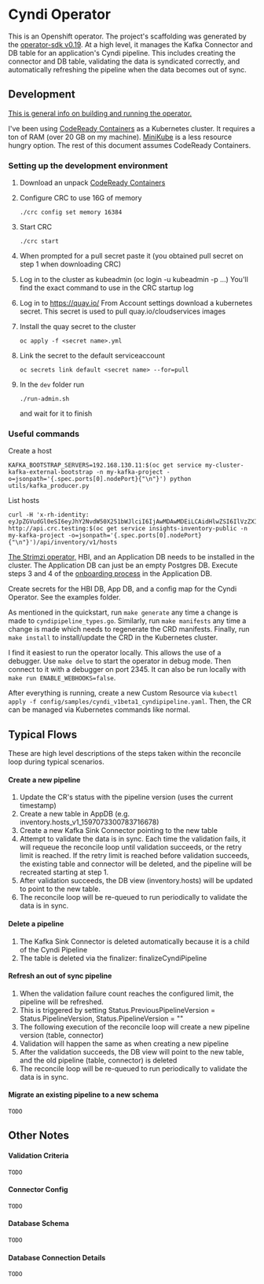 Cyndi Operator
===========================================

This is an Openshift operator. The project's scaffolding was generated by the
[operator-sdk v0.19](https://v0-19-x.sdk.operatorframework.io/docs/golang/quickstart/). At a high level,
it manages the Kafka Connector and DB table for an application's Cyndi pipeline. This includes creating the connector
and DB table, validating the data is syndicated correctly, and automatically refreshing the pipeline when the data
becomes out of sync.

## Development
[This is general info on building and running the operator.](https://v0-19-x.sdk.operatorframework.io/docs/golang/quickstart/#build-and-run-the-operator)

I've been using
[CodeReady Containers](https://developers.redhat.com/products/codeready-containers/overview) as a Kubernetes cluster.
It requires a ton of RAM (over 20 GB on my machine).
[MiniKube](https://github.com/kubernetes/minikube/releases) is a less resource hungry option.
The rest of this document assumes CodeReady Containers.

### Setting up the development environment

1. Download an unpack [CodeReady Containers](https://developers.redhat.com/products/codeready-containers/overview)

1. Configure CRC to use 16G of memory
    ```
    ./crc config set memory 16384
    ```

1. Start CRC
    ```
    ./crc start
    ```

1. When prompted for a pull secret paste it (you obtained pull secret on step 1 when downloading CRC)

1. Log in to the cluster as kubeadmin (oc login -u kubeadmin -p ...)
   You'll find the exact command to use in the CRC startup log

1. Log in to https://quay.io/
   From Account settings download a kubernetes secret.
   This secret is used to pull quay.io/cloudservices images

1. Install the quay secret to the cluster
    ```
    oc apply -f <secret name>.yml
    ```

1. Link the secret to the default serviceaccount
    ```
    oc secrets link default <secret name> --for=pull
    ```

1. In the `dev` folder run
    ```
    ./run-admin.sh
    ```
   and wait for it to finish

### Useful commands

Create a host

```
KAFKA_BOOTSTRAP_SERVERS=192.168.130.11:$(oc get service my-cluster-kafka-external-bootstrap -n my-kafka-project -o=jsonpath='{.spec.ports[0].nodePort}{"\n"}') python utils/kafka_producer.py
```

List hosts

```
curl -H 'x-rh-identity: eyJpZGVudGl0eSI6eyJhY2NvdW50X251bWJlciI6IjAwMDAwMDEiLCAidHlwZSI6IlVzZXIifX0K' http://api.crc.testing:$(oc get service insights-inventory-public -n my-kafka-project -o=jsonpath='{.spec.ports[0].nodePort}{"\n"}')/api/inventory/v1/hosts
```

[The Strimzi operator,](https://strimzi.io/docs/operators/latest/quickstart.html) HBI, and an
Application DB needs to be installed in the cluster. The Application DB can just be an empty Postgres DB. Execute steps
3 and 4 of the
[onboarding process](https://platform-docs.cloud.paas.psi.redhat.com/backend/inventory.html#onboarding-process)
in the Application DB.

Create secrets for the HBI DB, App DB, and a config map for the Cyndi Operator. See the examples folder.

As mentioned in the quickstart, run `make generate` any time a change is made to `cyndipipeline_types.go`.
Similarly, run `make manifests` any time a change is made which needs to regenerate the CRD manifests. Finally, run
`make install` to install/update the CRD in the Kubernetes cluster.

I find it easiest to run the operator locally. This allows the use of a debugger. Use `make delve` to start the
operator in debug mode. Then connect to it with a debugger on port 2345. It can also be run locally with
`make run ENABLE_WEBHOOKS=false`.

After everything is running, create a new Custom Resource via
`kubectl apply -f config/samples/cyndi_v1beta1_cyndipipeline.yaml`. Then, the CR can be managed via Kubernetes commands
like normal.

## Typical Flows

These are high level descriptions of the steps taken within the reconcile loop during typical scenarios.

#### Create a new pipeline

1. Update the CR's status with the pipeline version (uses the current timestamp)
1. Create a new table in AppDB (e.g. inventory.hosts_v1_1597073300783716678)
1. Create a new Kafka Sink Connector pointing to the new table
1. Attempt to validate the data is in sync. Each time the validation fails, it will requeue the reconcile loop until
validation succeeds, or the retry limit is reached. If the retry limit is reached before validation succeeds, the
existing table and connector will be deleted, and the pipeline will be recreated starting at step 1.
1. After validation succeeds, the DB view (inventory.hosts) will be updated to point to the new table.
1. The reconcile loop will be re-queued to run periodically to validate the data is in sync.

#### Delete a pipeline
1. The Kafka Sink Connector is deleted automatically because it is a child of the Cyndi Pipeline
1. The table is deleted via the finalizer: finalizeCyndiPipeline

#### Refresh an out of sync pipeline
1. When the validation failure count reaches the configured limit, the pipeline will be refreshed.
1. This is triggered by setting Status.PreviousPipelineVersion = Status.PipelineVersion, Status.PipelineVersion = ""
1. The following execution of the reconcile loop will create a new pipeline version (table, connector)
1. Validation will happen the same as when creating a new pipeline
1. After the validation succeeds, the DB view will point to the new table, and the old pipeline (table, connector)
   is deleted
1. The reconcile loop will be re-queued to run periodically to validate the data is in sync.

#### Migrate an existing pipeline to a new schema
`TODO`

## Other Notes

#### Validation Criteria
`TODO`

#### Connector Config
`TODO`

#### Database Schema
`TODO`

#### Database Connection Details
`TODO`
